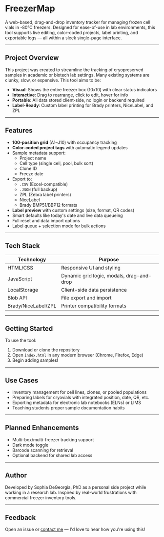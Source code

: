 # FreezerMap

A web-based, drag-and-drop inventory tracker for managing frozen cell vials in -80°C freezers. Designed for ease-of-use in lab environments, this tool supports live editing, color-coded projects, label printing, and exportable logs — all within a sleek single-page interface.

---

## Project Overview

This project was created to streamline the tracking of cryopreserved samples in academic or biotech lab settings. Many existing systems are clunky, slow, or expensive. This tool aims to be:

- **Visual**: Shows the entire freezer box (10x10) with clear status indicators  
- **Interactive**: Drag to rearrange, click to edit, hover for info  
- **Portable**: All data stored client-side, no login or backend required  
- **Label-Ready**: Custom label printing for Brady printers, NiceLabel, and ZPL

---

## Features

- **100-position grid** (A1–J10) with occupancy tracking  
- **Color-coded project tags** with automatic legend updates  
- Sample metadata support:
  - Project name
  - Cell type (single cell, pool, bulk sort)
  - Clone ID
  - Freeze date
- Export to:
  - `.CSV` (Excel-compatible)
  - `.JSON` (full backup)
  - ZPL (Zebra label printers)
  - NiceLabel
  - Brady BMP51/BBP12 formats
- **Label preview** with custom settings (size, format, QR codes)
- Smart defaults like today's date and live data queueing
- Full reset and data import options
- Label queue + selection mode for bulk actions

---

## Tech Stack

| Technology | Purpose |
|------------|---------|
| HTML/CSS   | Responsive UI and styling |
| JavaScript | Dynamic grid logic, modals, drag-and-drop |
| LocalStorage | Client-side data persistence |
| Blob API   | File export and import |
| Brady/NiceLabel/ZPL | Printer compatibility formats |

---

## Getting Started

To use the tool:

1. Download or clone the repository  
2. Open `index.html` in any modern browser (Chrome, Firefox, Edge)
3. Begin adding samples!

---

## Use Cases

- Inventory management for cell lines, clones, or pooled populations
- Preparing labels for cryovials with integrated position, date, QR, etc.
- Exporting metadata for electronic lab notebooks (ELNs) or LIMS
- Teaching students proper sample documentation habits

---

## Planned Enhancements

- Multi-box/multi-freezer tracking support  
- Dark mode toggle  
- Barcode scanning for retrieval  
- Optional backend for shared lab access  

---

## Author

Developed by Sophia DeGeorgia, PhD as a personal side project while working in a research lab. Inspired by real-world frustrations with commercial freezer inventory tools.

---



## Feedback

Open an issue or [contact me](mailto:sdegeorgia@gmail.com) — I'd love to hear how you're using this!



